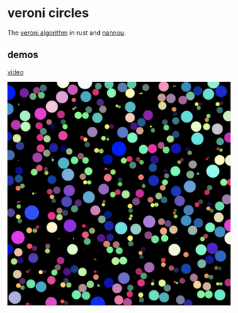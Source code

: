 # veroni circles

The [veroni algorithm](https://thebookofshaders.com/12/) in rust and [nannou](https://github.com/nannou-org/nannou).

## demos

[video](https://youtu.be/gXj0hB7GKL8)

![](images/demo.png)
